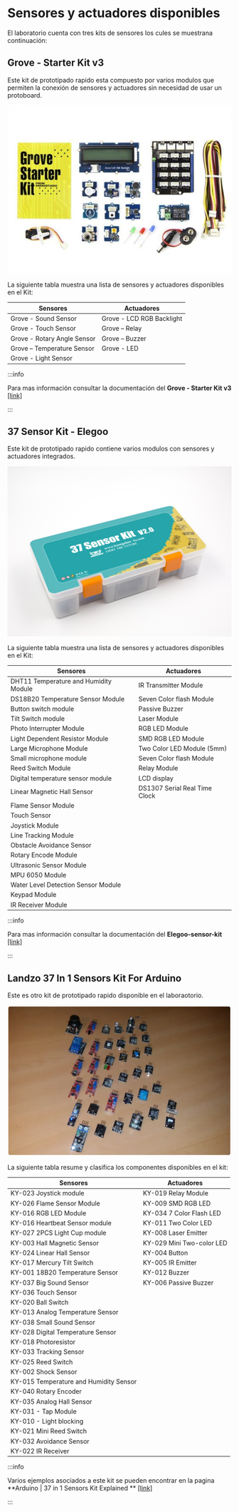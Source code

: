 # Sensores y actuadores disponibles

El laboratorio cuenta con tres kits de sensores los cules se muestrana continuación:

## Grove - Starter Kit v3

Este kit de prototipado rapido esta compuesto por varios modulos que permiten la conexión de sensores y actuadores sin necesidad de usar un protoboard. 

![groove_started_kit_v2](/img/lab_kits/Grove-Starter_Kit_v2.jpg)

La siguiente tabla muestra una lista de sensores y actuadores disponibles en el Kit:

|Sensores| Actuadores|
|---|---|
|Grove - Sound Sensor |Grove - LCD RGB Backlight|
|Grove - Touch Sensor |Grove – Relay|
|Grove - Rotary Angle Sensor |Grove – Buzzer|
|Grove – Temperature Sensor |Grove - LED|
|Grove - Light Sensor||

:::info

Para mas información consultar la documentación del **Grove - Starter Kit v3** [[link]](https://wiki.seeedstudio.com/Grove_Starter_Kit_v3/)

:::

## 37 Sensor Kit - Elegoo

Este kit de prototipado rapido contiene varios modulos con sensores y actuadores integrados. 


![sensores_elegoo](/img/lab_kits/sensores_elegoo.jpg)

La siguiente tabla muestra una lista de sensores y actuadores disponibles en el Kit:


|Sensores| Actuadores|
|---|---|
|DHT11 Temperature and Humidity Module|IR Transmitter Module|
|DS18B20 Temperature Sensor Module|Seven Color flash Module|
|Button switch module|Passive Buzzer|
|Tilt Switch module|Laser Module|
|Photo Interrupter Module|RGB LED Module|
|Light Dependent Resistor Module|SMD RGB LED Module|
|Large Microphone Module|Two Color LED Module (5mm)|
|Small microphone module|Seven Color flash Module|
|Reed Switch Module|Relay Module|
|Digital temperature sensor module|LCD display|
|Linear Magnetic Hall Sensor|DS1307 Serial Real Time Clock|
|Flame Sensor Module||
|Touch Sensor||
|Joystick Module||
|Line Tracking Module||
|Obstacle Avoidance Sensor||
|Rotary Encode Module||
|Ultrasonic Sensor Module||
|MPU 6050 Module||
|Water Level Detection Sensor Module||
|Keypad Module||
|IR Receiver Module||


:::info

Para mas información consultar la documentación del **Elegoo-sensor-kit** [[link]](https://github.com/ieee-uh-makers/elegoo-sensor-kit)

:::

## Landzo 37 In 1 Sensors Kit For Arduino

Este es otro kit de prototipado rapido disponible en el laboraotorio.

![sensores_ladzo](/img/lab_kits/sensores_ladzo.png)

La siguiente tabla resume y clasifica los componentes disponibles en el kit:

|Sensores|Actuadores|
|---|---|
|KY-023 Joystick module|KY-019 Relay Module|
|KY-026 Flame Sensor Module|KY-009 SMD RGB LED|
|KY-016 RGB LED Module|KY-034 7 Color Flash LED|
|KY-016 Heartbeat Sensor module|KY-011 Two Color LED|
|KY-027 2PCS Light Cup module|KY-008 Laser Emitter|
|KY-003 Hall Magnetic Sensor|KY-029 Mini Two-color LED|
|KY-024 Linear Hall Sensor|KY-004 Button|
|KY-017 Mercury Tilt Switch|KY-005 IR Emitter|
|KY-001 18B20 Temperature Sensor|KY-012 Buzzer|
|KY-037 Big Sound Sensor|KY-006 Passive Buzzer|
|KY-036 Touch Sensor||
|KY-020 Ball Switch||
|KY-013 Analog Temperature Sensor||
|KY-038 Small Sound Sensor||
|KY-028 Digital Temperature Sensor||
|KY-018 Photoresistor||
|KY-033 Tracking Sensor||
|KY-025 Reed Switch||
|KY-002 Shock Sensor||
|KY-015 Temperature and Humidity Sensor||
|KY-040 Rotary Encoder||
|KY-035 Analog Hall Sensor||
|KY-031 - Tap Module||
|KY-010 - Light blocking||
|KY-021 Mini Reed Switch||
|KY-032 Avoidance Sensor||
|KY-022 IR Receiver||

:::info

Varios ejemplos asociados a este kit se pueden encontrar en la pagina **Arduino | 37 in 1 Sensors Kit Explained
** [[link]](https://www.instructables.com/Arduino-37-in-1-Sensors-Kit-Explained/)

:::